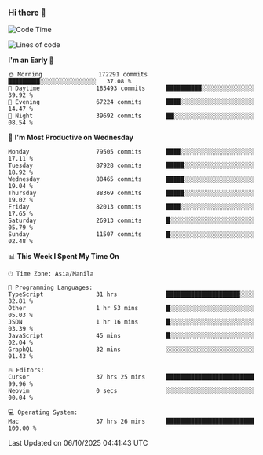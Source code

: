 ### Hi there 👋

<!--START_SECTION:waka-->
![Code Time](http://img.shields.io/badge/Code%20Time-6%2C347%20hrs%2014%20mins-blue)

![Lines of code](https://img.shields.io/badge/From%20Hello%20World%20I%27ve%20Written-152.1%20million%20lines%20of%20code-blue)

**I'm an Early 🐤** 

```text
🌞 Morning                172291 commits      █████████░░░░░░░░░░░░░░░░   37.08 % 
🌆 Daytime                185493 commits      ██████████░░░░░░░░░░░░░░░   39.92 % 
🌃 Evening                67224 commits       ████░░░░░░░░░░░░░░░░░░░░░   14.47 % 
🌙 Night                  39692 commits       ██░░░░░░░░░░░░░░░░░░░░░░░   08.54 % 
```
📅 **I'm Most Productive on Wednesday** 

```text
Monday                   79505 commits       ████░░░░░░░░░░░░░░░░░░░░░   17.11 % 
Tuesday                  87928 commits       █████░░░░░░░░░░░░░░░░░░░░   18.92 % 
Wednesday                88465 commits       █████░░░░░░░░░░░░░░░░░░░░   19.04 % 
Thursday                 88369 commits       █████░░░░░░░░░░░░░░░░░░░░   19.02 % 
Friday                   82013 commits       ████░░░░░░░░░░░░░░░░░░░░░   17.65 % 
Saturday                 26913 commits       █░░░░░░░░░░░░░░░░░░░░░░░░   05.79 % 
Sunday                   11507 commits       █░░░░░░░░░░░░░░░░░░░░░░░░   02.48 % 
```


📊 **This Week I Spent My Time On** 

```text
🕑︎ Time Zone: Asia/Manila

💬 Programming Languages: 
TypeScript               31 hrs              █████████████████████░░░░   82.81 % 
Other                    1 hr 53 mins        █░░░░░░░░░░░░░░░░░░░░░░░░   05.03 % 
JSON                     1 hr 16 mins        █░░░░░░░░░░░░░░░░░░░░░░░░   03.39 % 
JavaScript               45 mins             █░░░░░░░░░░░░░░░░░░░░░░░░   02.04 % 
GraphQL                  32 mins             ░░░░░░░░░░░░░░░░░░░░░░░░░   01.43 % 

🔥 Editors: 
Cursor                   37 hrs 25 mins      █████████████████████████   99.96 % 
Neovim                   0 secs              ░░░░░░░░░░░░░░░░░░░░░░░░░   00.04 % 

💻 Operating System: 
Mac                      37 hrs 26 mins      █████████████████████████   100.00 % 
```


 Last Updated on 06/10/2025 04:41:43 UTC
<!--END_SECTION:waka-->


<!--
**rad182/rad182** is a ✨ _special_ ✨ repository because its `README.md` (this file) appears on your GitHub profile.

Here are some ideas to get you started:

- 🔭 I’m currently working on ...
- 🌱 I’m currently learning ...
- 👯 I’m looking to collaborate on ...
- 🤔 I’m looking for help with ...
- 💬 Ask me about ...
- 📫 How to reach me: ...
- 😄 Pronouns: ...
- ⚡ Fun fact: ...
-->
